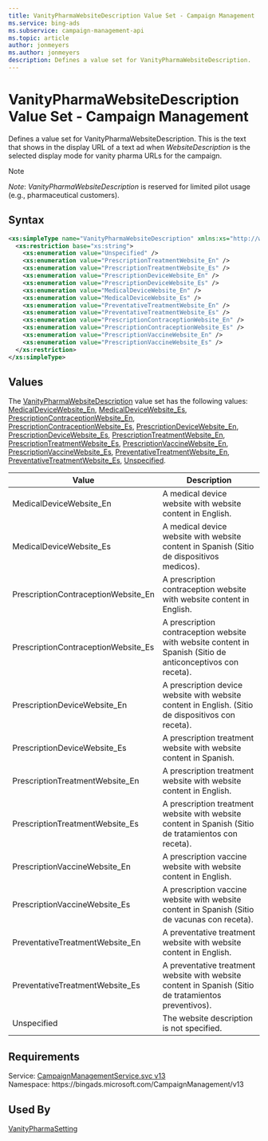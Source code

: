 ```yaml
---
title: VanityPharmaWebsiteDescription Value Set - Campaign Management
ms.service: bing-ads
ms.subservice: campaign-management-api
ms.topic: article
author: jonmeyers
ms.author: jonmeyers
description: Defines a value set for VanityPharmaWebsiteDescription.
---
```

# VanityPharmaWebsiteDescription Value Set - Campaign Management
Defines a value set for VanityPharmaWebsiteDescription. This is the text that shows in the display URL of a text ad when *WebsiteDescription* is the selected display mode for vanity pharma URLs for the campaign.  

> [!NOTE]
> *Note*: *VanityPharmaWebsiteDescription* is reserved for limited pilot usage (e.g., pharmaceutical customers).

## Syntax
```xml
<xs:simpleType name="VanityPharmaWebsiteDescription" xmlns:xs="http://www.w3.org/2001/XMLSchema">
  <xs:restriction base="xs:string">
    <xs:enumeration value="Unspecified" />
    <xs:enumeration value="PrescriptionTreatmentWebsite_En" />
    <xs:enumeration value="PrescriptionTreatmentWebsite_Es" />
    <xs:enumeration value="PrescriptionDeviceWebsite_En" />
    <xs:enumeration value="PrescriptionDeviceWebsite_Es" />
    <xs:enumeration value="MedicalDeviceWebsite_En" />
    <xs:enumeration value="MedicalDeviceWebsite_Es" />
    <xs:enumeration value="PreventativeTreatmentWebsite_En" />
    <xs:enumeration value="PreventativeTreatmentWebsite_Es" />
    <xs:enumeration value="PrescriptionContraceptionWebsite_En" />
    <xs:enumeration value="PrescriptionContraceptionWebsite_Es" />
    <xs:enumeration value="PrescriptionVaccineWebsite_En" />
    <xs:enumeration value="PrescriptionVaccineWebsite_Es" />
  </xs:restriction>
</xs:simpleType>
```

## <a name="values"></a>Values

The [VanityPharmaWebsiteDescription](vanitypharmawebsitedescription.md) value set has the following values: [MedicalDeviceWebsite_En](#medicaldevicewebsite_en), [MedicalDeviceWebsite_Es](#medicaldevicewebsite_es), [PrescriptionContraceptionWebsite_En](#prescriptioncontraceptionwebsite_en), [PrescriptionContraceptionWebsite_Es](#prescriptioncontraceptionwebsite_es), [PrescriptionDeviceWebsite_En](#prescriptiondevicewebsite_en), [PrescriptionDeviceWebsite_Es](#prescriptiondevicewebsite_es), [PrescriptionTreatmentWebsite_En](#prescriptiontreatmentwebsite_en), [PrescriptionTreatmentWebsite_Es](#prescriptiontreatmentwebsite_es), [PrescriptionVaccineWebsite_En](#prescriptionvaccinewebsite_en), [PrescriptionVaccineWebsite_Es](#prescriptionvaccinewebsite_es), [PreventativeTreatmentWebsite_En](#preventativetreatmentwebsite_en), [PreventativeTreatmentWebsite_Es](#preventativetreatmentwebsite_es), [Unspecified](#unspecified).

|Value|Description|
|-----------|---------------|
|<a name="medicaldevicewebsite_en"></a>MedicalDeviceWebsite_En|A medical device website with website content in English.|
|<a name="medicaldevicewebsite_es"></a>MedicalDeviceWebsite_Es|A medical device website with website content in Spanish (Sitio de dispositivos medicos).|
|<a name="prescriptioncontraceptionwebsite_en"></a>PrescriptionContraceptionWebsite_En|A prescription contraception website with website content in English.|
|<a name="prescriptioncontraceptionwebsite_es"></a>PrescriptionContraceptionWebsite_Es|A prescription contraception website with website content in Spanish (Sitio de anticonceptivos con receta).|
|<a name="prescriptiondevicewebsite_en"></a>PrescriptionDeviceWebsite_En|A prescription device website with website content in English. (Sitio de dispositivos con receta).|
|<a name="prescriptiondevicewebsite_es"></a>PrescriptionDeviceWebsite_Es|A prescription treatment website with website content in Spanish.|
|<a name="prescriptiontreatmentwebsite_en"></a>PrescriptionTreatmentWebsite_En|A prescription treatment website with website content in English.|
|<a name="prescriptiontreatmentwebsite_es"></a>PrescriptionTreatmentWebsite_Es|A prescription treatment website with website content in Spanish (Sitio de tratamientos con receta).|
|<a name="prescriptionvaccinewebsite_en"></a>PrescriptionVaccineWebsite_En|A prescription vaccine website with website content in English.|
|<a name="prescriptionvaccinewebsite_es"></a>PrescriptionVaccineWebsite_Es|A prescription vaccine website with website content in Spanish (Sitio de vacunas con receta).|
|<a name="preventativetreatmentwebsite_en"></a>PreventativeTreatmentWebsite_En|A preventative treatment website with website content in English. |
|<a name="preventativetreatmentwebsite_es"></a>PreventativeTreatmentWebsite_Es|A preventative treatment website with website content in Spanish (Sitio de tratamientos preventivos).|
|<a name="unspecified"></a>Unspecified|The website description is not specified.|

## Requirements
Service: [CampaignManagementService.svc v13](https://campaign.api.bingads.microsoft.com/Api/Advertiser/CampaignManagement/v13/CampaignManagementService.svc)  
Namespace: https\://bingads.microsoft.com/CampaignManagement/v13  

## Used By
[VanityPharmaSetting](vanitypharmasetting.md)  
